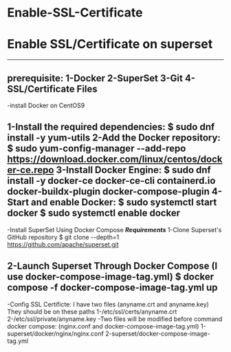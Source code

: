 # Enable-SSL-Certificate
# Enable SSL/Certificate on superset
---------------------------------------------------------------------------------------------------------------------------------------------------------------------------------------------------------------
prerequisite:
1-Docker 
2-SuperSet
3-Git
4-SSL/Certificate Files
---------------------------------------------------------------------------------------------------------------------------------------------------------------------------------------------------------------
-install Docker on CentOS9

1-Install the required dependencies:
                                                            $ sudo dnf install -y yum-utils
2-Add the Docker repository:
                                                            $ sudo yum-config-manager --add-repo https://download.docker.com/linux/centos/docker-ce.repo
3-Install Docker Engine:
                                                            $ sudo dnf install -y docker-ce docker-ce-cli containerd.io docker-buildx-plugin docker-compose-plugin
4-Start and enable Docker:
                                                            $ sudo systemctl start docker
                                                            $ sudo systemctl enable docker
---------------------------------------------------------------------------------------------------------------------------------------------------------------------------------------------------------------
-Install SuperSet Using Docker Compose
***Requirements***
1-Clone Superset's GitHub repository
                                                            $ git clone --depth=1  https://github.com/apache/superset.git
                                                            
2-Launch Superset Through Docker Compose (I use docker-compose-image-tag.yml) 
                                                            $ docker compose -f docker-compose-image-tag.yml up
----------------------------------------------------------------------------------------------------------------------------------------------------------------------------------------------------------------
-Config SSL Certificte:
I have two files (anyname.crt and anyname.key)
They should be on these paths 
1-/etc/ssl/certs/anyname.crt
2-/etc/ssl/private/anyname.key
-Two files will be modified before command docker compose: (nginx.conf and docker-compose-image-tag.yml)
1-superset/docker/nginx/nginx.conf
2-superset/docker-compose-image-tag.yml
